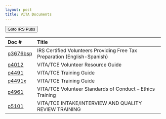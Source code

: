 ```yaml
---
layout: post
title: VITA Documents
---
```


<script> function button1() { window.open(https://www.irs.gov/forms-pubs); } </script>
<button onclick="button1()">Goto IRS Pubs</button>

| Doc # | Title |
|:--|:--|
| [p3676bsp](/ea/others/view.p3676bsp) | IRS Certified Volunteers Providing Free Tax Preparation (English-Spanish) |
| [p4012](/ea/others/view.p4012) | VITA/TCE Volunteer Resource Guide |
| [p4491](/ea/others/view.p4491) | VITA/TCE Training Guide |
| [p4491x](/ea/others/view.p4491x) | VITA/TCE Training Guide |
| [p4961](/ea/others/view.p4961) | VITA/TCE Volunteer Standards of Conduct – Ethics Training |
| [p5101](/ea/others/view.p5101) | VITA/TCE INTAKE/INTERVIEW AND QUALITY REVIEW TRAINING |

